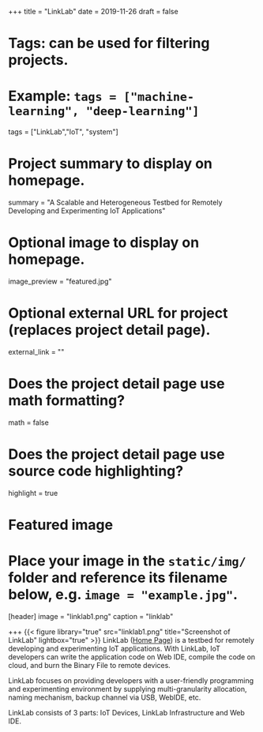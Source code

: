 +++
title = "LinkLab"
date = 2019-11-26
draft = false

# Tags: can be used for filtering projects.
# Example: `tags = ["machine-learning", "deep-learning"]`
tags = ["LinkLab","IoT", "system"]

# Project summary to display on homepage.
summary = "A Scalable and Heterogeneous Testbed for Remotely Developing and Experimenting IoT Applications"

# Optional image to display on homepage.
image_preview = "featured.jpg"


# Optional external URL for project (replaces project detail page).
external_link = ""

# Does the project detail page use math formatting?
math = false

# Does the project detail page use source code highlighting?
highlight = true

# Featured image
# Place your image in the `static/img/` folder and reference its filename below, e.g. `image = "example.jpg"`.
[header]
image = "linklab1.png"
caption = "linklab"

+++
{{< figure library="true" src="linklab1.png" title="Screenshot of LinkLab" lightbox="true" >}}
LinkLab ([Home Page](http://linklab.tinylink.cn/)) is a testbed for remotely developing and experimenting IoT applications. 
With LinkLab, IoT developers can write the application code on Web IDE, compile the code on cloud, and burn the Binary File to remote devices. 

LinkLab focuses on providing developers with a user-friendly programming and experimenting environment by supplying multi-granularity allocation, naming mechanism, backup channel via USB, WebIDE, etc.

LinkLab consists of 3 parts: IoT Devices, LinkLab Infrastructure and Web IDE.

